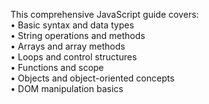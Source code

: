                           
  This comprehensive JavaScript guide covers:                                 
  • Basic syntax and data types                                               
  • String operations and methods                                             
  • Arrays and array methods                                                  
  • Loops and control structures                                              
  • Functions and scope                                                       
  • Objects and object-oriented concepts                                      
  • DOM manipulation basics                                                   

